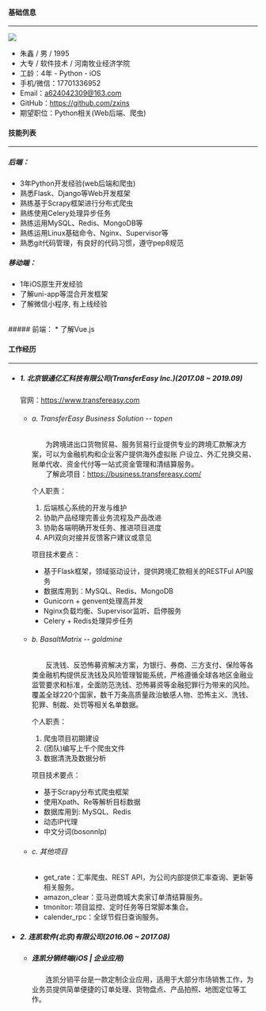 #### 基础信息  
---  
![](https://tva1.sinaimg.cn/large/006tNbRwly1g9jmhgqx3xj302202r0sy.jpg)
* 朱鑫 / 男 / 1995
* 大专 / 软件技术 / 河南牧业经济学院
* 工龄：4年 - Python - iOS
* 手机/微信：17701336952
* Email：<a624042309@163.com>
* GitHub：<https://github.com/zxins>
* 期望职位：Python相关(Web后端、爬虫)

#### 技能列表
---
##### 后端：
* 3年Python开发经验(web后端和爬虫)
* 熟悉Flask、Django等Web开发框架
* 熟练基于Scrapy框架进行分布式爬虫
* 熟练使用Celery处理异步任务
* 熟练运用MySQL、Redis、MongoDB等
* 熟练运用Linux基础命令、Nginx、Supervisor等
* 熟悉git代码管理，有良好的代码习惯，遵守pep8规范

##### 移动端：
* 1年iOS原生开发经验
* 了解uni-app等混合开发框架
* 了解微信小程序, 有上线经验
<br/>
##### 前端：
* 了解Vue.js

#### 工作经历  
---
* ##### 1. 北京银通亿汇科技有限公司(TransferEasy Inc.)(2017.08 ~ 2019.09)  
    官网：https://www.transfereasy.com  

	- ###### a. TransferEasy Business Solution -- topen
	  &emsp;&emsp;为跨境进出口货物贸易、服务贸易行业提供专业的跨境汇款解决方案，可以为金融机构和企业客户提供海外虚拟账 户设立、外汇兑换交易、账单代收、资金代付等一站式资金管理和清结算服务。  
    &emsp;&emsp;了解此项目：https://business.transfereasy.com/

        个人职责：  
        1. 后端核心系统的开发与维护
        2. 协助产品经理完善业务流程及产品改进
        3. 协助各端明确开发任务、推进项目进度
        4. API双向对接并反馈客户建议或意见

	  项目技术要点：  
	  * 基于Flask框架，领域驱动设计，提供跨境汇款相关的RESTFul API服务
	  * 数据库用到：MySQL、Redis、MongoDB
	  * Gunicorn + genvent处理高并发
	  * Nginx负载均衡、Supervisor监听、启停服务
	  * Celery + Redis处理异步任务

	- ###### b. BasaltMatrix -- goldmine
	  &emsp;&emsp;反洗钱、反恐怖募资解决方案，为银行、券商、三方支付、保险等各类金融机构提供反洗钱及风险管理智能系统，严格遵循全球各地区金融业监管要求和标准，全面防范洗钱、恐怖募资等金融犯罪行为带来的风险。覆盖全球220个国家，数千万条高质量政治敏感人物、恐怖主义、洗钱、犯罪、制裁、处罚等相关名单数据。
    
        个人职责：
        1. 爬虫项目初期建设
        2. (团队)编写上千个爬虫文件
        3. 数据清洗及数据分析
	
	  项目技术要点：
	  * 基于Scrapy分布式爬虫框架 
	  * 使用Xpath、Re等解析目标数据
	  * 数据库用到: MySQL、Redis
	  * 动态IP代理
	  * 中文分词(bosonnlp)

	- ###### c. 其他项目
	  * get_rate：汇率爬虫、REST API，为公司内部提供汇率查询、更新等相关服务。
	  * amazon_clear：亚马逊商城大卖家订单清结算服务。
	  * tmonitor: 项目监控、定时任务等日常脚本集合。
	  * calender_rpc：全球节假日查询服务。


* ##### 2. 连凯软件(北京)有限公司(2016.06 ~ 2017.08)  
	- ##### 连凯分销终端(iOS | 企业应用)
	  &emsp;&emsp;连凯分销平台是一款定制企业应用，适用于大部分市场销售工作，为业务员提供简单便捷的订单处理、货物盘点、产品拍照、地图定位等工作。
	
